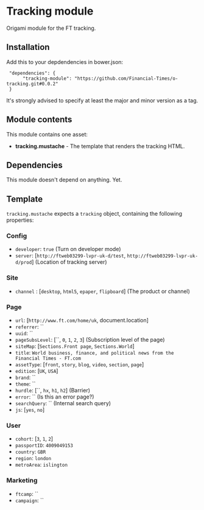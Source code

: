 # Tracking module

Origami module for the FT tracking.

## Installation

Add this to your depdendencies in bower.json:

     "dependencies": {
          "tracking-module": "https://github.com/Financial-Times/o-tracking.git#0.0.2"
     }

It's strongly advised to specify at least the major and minor version as a tag.

## Module contents

This module contains one asset:

* **tracking.mustache** - The template that renders the tracking HTML.

## Dependencies

This module doesn't depend on anything. Yet.

## Template

`tracking.mustache` expects a `tracking` object, containing the following properties:

### Config
* `developer`: `true` (Turn on developer mode)
* `server`: [`http://ftweb03299-lvpr-uk-d/test`, `http://ftweb03299-lvpr-uk-d/prod`] (Location of tracking server)

### Site
* `channel` : [`desktop`, `html5`, `epaper`, `flipboard`] (The product or channel)

### Page
* `url`: [`http://www.ft.com/home/uk`, document.location]
* `referrer`: ``
* `uuid`: ``
* `pageSubsLevel`: [``, `0`, `1`, `2`, `3`] (Subscription level of the page)
* `siteMap`: [`Sections.Front page`, `Sections.World`]
* `title`: `World business, finance, and political news from the Financial Times - FT.com`
* `assetType`: [`front`, `story`, `blog`, `video`, `section`, `page`]
* `edition`: [`UK`, `USA`]
* `brand`: ``
* `theme`: ``
* `hurdle`: [``, `hx`, `h1`, `h2`] (Barrier)
* `error`: `` (Is this an error page?)
* `searchQuery`: `` (Internal search query)
* `js`: [`yes`, `no`]

### User
* `cohort`: [`3`, `1`, `2`]
* `passportID`: `4009049153`
* `country`: `GBR`
* `region`: `london`
* `metroArea`: `islington`

### Marketing
* `ftcamp`: ``
* `campaign`: ``
